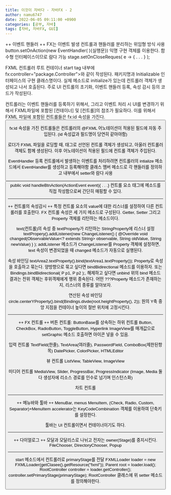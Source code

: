 ```yaml
---
title: 이것이 자바다 - 자바FX - 2
author: namu6747
date: 2022-06-05 09:11:00 +0900
categories: [공부, 자바]
tags: [자바, 자바FX, GUI]
---
```


++ 이벤트 핸들러 ++
FX는 이벤트 발생 컨트롤과 핸들러를 분리하는 위임형 방식 사용
button.setOnAction(new EventHandler<ActionEvent>( ){실행문})
익명 구현 객체를 이용한다. 함수형 인터페이스이므로 람다 가능
stage.setOnCloseReques( e -> { . . . } );

FXML 컨트롤러
루트 컨테이너 start tag 내부에 
fx:controller="package.Controller">와 같이 작성된다.
패키지명과 Initializable 인터페이스의 구현 클래스명이다.
실체 메소드로 initialize가 있는데
컨트롤러 객체가 생성되고 나서 호출된다.
주로 UI 컨트롤의 초기화,
이벤트 핸들러 등록, 속성 감시 등의 코드가 작성된다.

컨트롤러는 이벤트 핸들러를 등록하기 위해서,
그리고 이벤트 처리 시 UI를 변경하기 위해서
FXML파일에 포함된 [컨테이너] 및 [컨트롤]의 참조가 필요하다.
이를 위해서 FXML 파일에 포함된 컨트롤들은 fx:id 속성을 가진다.
<Button fx:id="btn1" text="버튼1" />

fx:id 속성을 가진 컨트롤들은 컨트롤러의 
@FXML 어노테이션이 적용된 필드에 자동 주입된다.
(id 속성값과 필드명이 당연히 같아야함)

로더가 FXML 파일을 로딩할 때, 태그로 선언된 컨트롤 객체가
생성되고, 아울러 컨트롤러 객체도 함께 생성된다.
이후 어노테이션이 적용된 필드에 컨트롤 객체가 주입된다.

EventHandler 등록
컨트롤에서 발생하는 이벤트를 처리하려면
컨트롤러의 intialize 메소드에서 EventHandler를 생성하고 등록해야함
클래스 멤버 메소드로 각 핸들러를 정의하고 내부에서 setter와 람다 사용

<Button fx:id="btn" text="버튼" onAction="#handleBtnAction"/>
public void handleBtnAction(ActionEvent event){ . . .}
컨트롤 요소 태그에 메소드를 직접 작성함으로써 간단히 매핑할 수 있다.

 - - -

++ 컨트롤의 속성감시 ++
특정 컨트롤 요소의 value에 대한 리스너를 설정하여
다른 컨트롤러를 호출한다.
FX 컨트롤 속성은 세 가지 메소드로 구성된다. 
Getter, Setter 그리고 Property 객체를 리턴하는 메소드이다.

text(컨트롤)의 속성 중 textProperty가 리턴하는 StringProperty에 리스너 설정
textPropery().addListener(new ChangeListener<String>() {
	@Override
	void changed(ObservableValue<? extends String> observable,
			String oldValue, String newValue) } );
addListener 메소드가 ChangeListener를 Property 객체에 설정하면,
text 속성이 변경되었을 때 changed 메소드가 자동으로 실행된다.

속성 바인딩
textArea2.textProperty().bind(textArea1.textProperty());
Property로 속성을 호출하고 묶는다.
양방향으로 묶고 싶다면 bindBidirectional 메소드를 이용하자.
또는 Bindings.bindBidirectional( P p1, P p2 );, 해제하고 싶다면 unbind
위의 bind 메소드 결과는 전위 객체는 후위객체에게 행위 종속된다.
어떤 ???Property 메소드가 존재하는지, 리스너의 종류를 알아보자.

연산된 속성 바인딩
circle.centerYProperty().bind(Bindings.divde(root.heightProperty(), 2));
원의 Y축 중앙 지점을 컨테이너 높이의 절반 위치에 고정시킨다.

- - -

++ FX 컨트롤 ++
버튼 컨트롤: ButtonBase를 상속하는 하위 컨트롤
Button, CheckBox, RadioButton, ToggleButton, Hyperlink
ImageView를 매개값으로 setGraphic 메소드 호출하면 아이콘 넣을 수 있음.
<RadioButton text="L" userData="V" toggleGroup="$GN" selecte="true"/>

입력 컨트롤
TextField(한줄), TextArea(여러줄), PasswordField, ComboBox(제한된항목)
DatePicker, ColorPicker, HTMLEditor  

뷰 컨트롤
ListView, TableView, ImageView

미디어 컨트롤
MediaView, Slider, ProgressBar, ProgressIndicator
(Image, Media 둘 다 생성자에 리소스 경로를 인수로 넘기며 인스턴스화)

차트 컨트롤

- - -

++ 메뉴바와 툴바 ++
MenuBar, menus
MenuItem, (Check, Radio, Custom, Separator)+MenuItem
accelerator는 KeyCodeCombination 객체를 이용하여 단축키를 설정한다.

툴바는 UI 컨트롤이면서 컨테이너이기도 하다.

 - - -

++ 다이얼로그 ++
모달과 모달리스로 나뉘고 전자는 owner(Stage)를 중지시킨다.
FileChooser, DirectoryChooser, Popup

 - - - 

start 메소드에서 컨트롤러로 primaryStage를 전달
FXMLLoader loader = new FXMLLoader(getClasee().getResource("fxml"));
Parent root = loader.load();
RootController controller = loader.getController();
controller.setPrimaryStage(primaryStage);
RootController 클래스에 위 setter 메소드를 정의해야한다.

